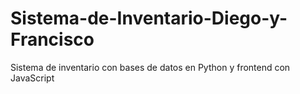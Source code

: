 # Sistema-de-Inventario-Diego-y-Francisco
Sistema de inventario con bases de datos en Python y frontend con JavaScript
